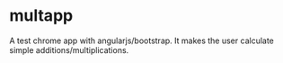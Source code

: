 multapp
=======

A test chrome app with angularjs/bootstrap. It makes the user calculate simple additions/multiplications.
